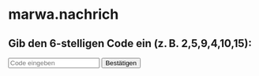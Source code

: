# marwa.nachrich
<!DOCTYPE html>
<html lang="de">
<head>
  <meta charset="UTF-8">
  <title>marwa.nachricht</title>
  <style>
    #geheimtext {
      display: none;
      font-size: 24px;
      color: red;
      margin-top: 20px;
    }
  </style>
</head>
<body>
  <h2>Gib den 6-stelligen Code ein (z. B. 2,5,9,4,10,15):</h2>
  <input type="text" id="code" placeholder="Code eingeben">
  <button onclick="prüfen()">Bestätigen</button>

  <div id="geheimtext">ich liebe dich</div>

  <script>
    function prüfen() {
      const richtig = ["2", "5", "9", "4", "10", "15"];
      const eingabe = document.getElementById("code").value
        .split(",")
        .map(x => x.trim());

      if (eingabe.length === 6 && richtig.every((wert, i) => eingabe[i] === wert)) {
        document.getElementById("geheimtext").style.display = "block";
      } else {
        alert("Falscher Code!");
      }
    }
  </script>
</body>
</html>
